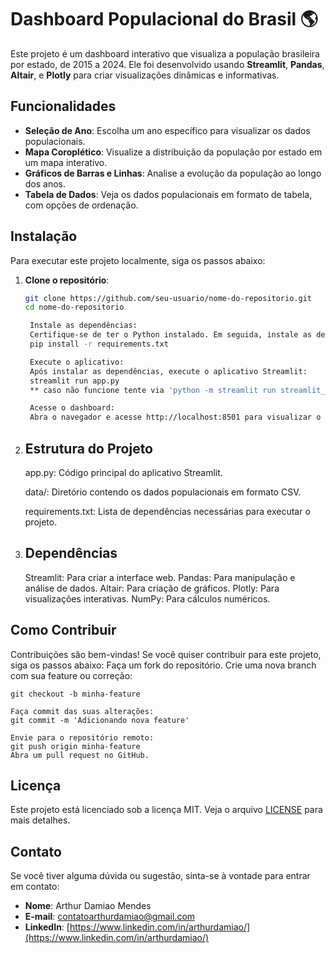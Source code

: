 # Dashboard Populacional do Brasil 🌎

Este projeto é um dashboard interativo que visualiza a população brasileira por estado, de 2015 a 2024. Ele foi desenvolvido usando **Streamlit**, **Pandas**, **Altair**, e **Plotly** para criar visualizações dinâmicas e informativas.

## Funcionalidades

- **Seleção de Ano**: Escolha um ano específico para visualizar os dados populacionais.
- **Mapa Coroplético**: Visualize a distribuição da população por estado em um mapa interativo.
- **Gráficos de Barras e Linhas**: Analise a evolução da população ao longo dos anos.
- **Tabela de Dados**: Veja os dados populacionais em formato de tabela, com opções de ordenação.

## Instalação

Para executar este projeto localmente, siga os passos abaixo:

1. **Clone o repositório**:
   ```bash
   git clone https://github.com/seu-usuario/nome-do-repositorio.git
   cd nome-do-repositorio

    Instale as dependências:
    Certifique-se de ter o Python instalado. Em seguida, instale as dependências usando o arquivo requirements.txt:
    pip install -r requirements.txt

    Execute o aplicativo:
    Após instalar as dependências, execute o aplicativo Streamlit:
    streamlit run app.py
    ** caso não funcione tente via 'python -m streamlit run streamlit_app.py' **

    Acesse o dashboard:
    Abra o navegador e acesse http://localhost:8501 para visualizar o dashboard.

2. ## Estrutura do Projeto

    app.py: Código principal do aplicativo Streamlit.

    data/: Diretório contendo os dados populacionais em formato CSV.

    requirements.txt: Lista de dependências necessárias para executar o projeto.

3. ## Dependências
    Streamlit: Para criar a interface web.
    Pandas: Para manipulação e análise de dados.
    Altair: Para criação de gráficos.
    Plotly: Para visualizações interativas.
    NumPy: Para cálculos numéricos.

## Como Contribuir

Contribuições são bem-vindas! Se você quiser contribuir para este projeto, siga os passos abaixo:
    Faça um fork do repositório.
    Crie uma nova branch com sua feature ou correção:

    git checkout -b minha-feature
    
    Faça commit das suas alterações:
    git commit -m 'Adicionando nova feature'
    
    Envie para o repositório remoto:
    git push origin minha-feature
    Abra um pull request no GitHub.

##

## Licença

Este projeto está licenciado sob a licença MIT. Veja o arquivo [LICENSE](https://github.com/DamiaoArth/DataScience/blob/main/LICENSE) para mais detalhes.

##

## Contato

Se você tiver alguma dúvida ou sugestão, sinta-se à vontade para entrar em contato:
- **Nome**: Arthur Damiao Mendes
- **E-mail**:  <a href = "mailto:contatoarthurdamiao@gmail.com">contatoarthurdamiao@gmail.com</a>
- **LinkedIn**: [https://www.linkedin.com/in/arthurdamiao/](https://www.linkedin.com/in/arthurdamiao/)
